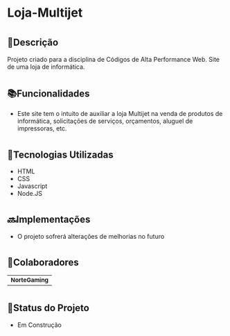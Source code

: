 #  Loja-Multijet

# <h2>📝Descrição</h2>
<p>Projeto criado para a disciplina de Códigos de Alta Performance Web. Site de uma loja de informática.</p>

# <h2>📚Funcionalidades</h2>
<ul>
  <li>Este site tem o intuito de auxiliar a loja Multijet na venda de produtos de informática, solicitações de serviços, orçamentos, aluguel de impressoras, etc.</li>
</ul>

# <h2>🔧Tecnologias Utilizadas</h2>
<ul>
  <li>HTML</li>
  <li>CSS</li>
  <li>Javascript</li>
  <li>Node.JS</li>
</ul>

# <h2>🔜Implementações</h2>
<ul>
  <li>O projeto sofrerá alterações de melhorias no futuro</li>
</ul>

# <h2>🤝Colaboradores</h2>
  <table>
  <tr>
    <td align="center">
      <a href="https://github.com/NorteGaming61">
        <sub>
          <b>NorteGaming</b>
        </sub>
      </a>
    </td>
  </tr>
</table>

# <h2>🎯Status do Projeto</h2>
<ul>
  <li>Em Construção</li>
</ul>
